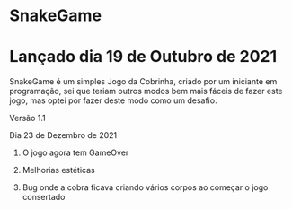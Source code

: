 # SnakeGame
# Lançado dia 19 de Outubro de 2021

SnakeGame é um simples Jogo da Cobrinha, criado por um iniciante em programação, sei que teriam outros modos bem mais fáceis de fazer este jogo, mas optei por fazer deste modo como um desafio.



Versão 1.1

Dia 23 de Dezembro de 2021


1. O jogo agora tem GameOver

2. Melhorias estéticas

3. Bug onde a cobra ficava criando vários corpos ao começar o jogo consertado
